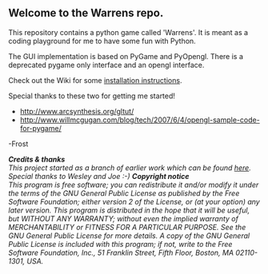 ## Welcome to the Warrens repo.

This repository contains a python game called 'Warrens'. It is meant as a coding playground for me to have some fun with Python.

The GUI implementation is based on PyGame and PyOpengl. There is a deprecated pygame only interface and an opengl interface.

Check out the Wiki for some <a href="https://github.com/Frostlock/Warrens/wiki/Running-the-game">installation instructions</a>.

Special thanks to these two for getting me started!
- http://www.arcsynthesis.org/gltut/
- http://www.willmcgugan.com/blog/tech/2007/6/4/opengl-sample-code-for-pygame/

-Frost


<i>
<b>Credits & thanks</b><br>
This project started as a branch of earlier work which can be found <a href="https://github.com/DebianJoe/advanced">here</a>.
Special thanks to Wesley and Joe :-)
</i>

<i>
<b>Copyright notice</b><br>
This program is free software; you can redistribute it and/or modify it under the terms of the GNU General Public License as published by the Free Software Foundation; either version 2 of the License, or (at your option) any later version.
This program is distributed in the hope that it will be useful, but WITHOUT ANY WARRANTY; without even the implied warranty of MERCHANTABILITY or FITNESS FOR A PARTICULAR PURPOSE. See the GNU General Public License for more details.
A copy of the GNU General Public License is included with this program; if not, write to the Free Software Foundation, Inc., 51 Franklin Street, Fifth Floor, Boston, MA 02110-1301, USA.
</i>
